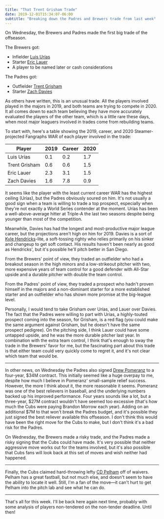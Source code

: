 ```yaml
---
title: "That Trent Grisham Trade"
date: 2019-12-01T15:34:07-06:00
subtitle: "Breaking down the Padres and Brewers trade from last week"
---
```


On Wednesday, the Brewers and Padres made the first big trade of the offseason.

The Brewers got:

* Infielder [Luis Urías](https://www.fangraphs.com/statss.aspx?playerid=16622&position=2B/SS) 
* Starter [Eric Lauer](https://www.fangraphs.com/statss.aspx?playerid=19316&position=P)
* A player to be named later or cash considerations

The Padres got:

* Outfielder [Trent Grisham](https://www.fangraphs.com/statss.aspx?playerid=18564&position=OF)
* Starter [Zach Davies](https://www.fangraphs.com/statss.aspx?playerid=13183&position=P)

As others have written, this is an unusual trade. All the players involved played in the majors in 2019, and both teams are trying to compete in 2020. It all comes down to each team believing they have more accurately evaluated the players of the other team, which is a little rare these days, when most major leaguers involved in trades come from rebuilding teams.

To start with, here's a table showing the 2019, career, and 2020 Steamer-projected Fangraphs WAR of each player involved in the trade:

| Player        | 2019 | Career | 2020 |
| ------------- | ---- | ------ | ---- |
| Luis Urías    | 0.1  | 0.2    | 1.7  |
| Trent Grisham | 0.6  | 0.6    | 1.5  |
| Eric Lauer    | 2.3  | 3.1    | 1.5  |
| Zach Davies   | 1.6  | 7.8    | 0.9  |

It seems like the player with the least current career WAR has the highest ceiling (Urías), but the Padres obviously soured on him. It's not usually a good sign when a team is willing to trade a top prospect, especially when they're not exactly a World Series contender at the moment. Urías has been a well-above-average hitter at Triple-A the last two seasons despite being younger than most of the competition.

Meanwhile, Davies has had the longest and most-productive major league career, but the projections aren't high on him for 2019. Davies is a sort of [Kyle Hendricks](https://www.fangraphs.com/statss.aspx?playerid=12049&position=P)-lite, a soft-tossing righty who relies primarily on his sinker and changeup to get soft contact. His results haven't been nearly as good as Hendricks', but it's possible he'll pitch better in San Diego.

From the Brewers' point of view, they traded an outfielder who had a breakout season in the high minors and a low-strikeout pitcher with two, more expensive years of team control for a good defender with All-Star upside and a durable pitcher with double the team control.

From the Padres' point of view, they traded a prospect who hadn't proven himself in the majors and a non-dominant starter for a more established starter and an outfielder who has shown more promise at the big-league level.

Personally, I would tend to take Grisham over Urías, and Lauer over Davies. The fact that the Padres were willing to part with Urías, a highly-touted prospect coming into the season, for Grisham, is a red flag (you could make the same argument against Grisham, but he doesn't have the same prospect pedigree). On the pitching side, I think Lauer could have some untapped upside, and he was the more durable pitcher last year. In combination with the extra team control, I think that's enough to sway the trade in the Brewers' favor for me, but the fascinating part about this trade is that either team could very quickly come to regret it, and it's not clear which team that would be.

---

In other news, on Wednesday the Padres also signed [Drew Pomeranz](https://www.fangraphs.com/statss.aspx?playerid=11426&position=P) to a four-year, $34M contract. This initially seemed like a huge overpay to me, despite how much I believe in Pomeranz' small-sample relief success. However, the more I think about it, the more reasonable it seems. Pomeranz was one of the best relievers in baseball, and the underlying numbers backed up his improved performance. Four years sounds like a lot, but a three-year, $27M contract wouldn't have seemed too excessive (that's how much the Cubs were paying Brandon Morrow each year). Adding on an additional $7M to that won't break the Padres budget, and it's possible they just signed the best reliever available this offseason. I don't think this would have been the right move for the Cubs to make, but I don't think it's a bad risk for the Padres.

On Wednesday, the Brewers made a risky trade, and the Padres made a risky signing that the Cubs could have made. It's very possible that neither aggressive move works out for the teams involved, but it's also possible that Cubs fans will look back at this set of moves and wish neither had happened.

---

Finally, the Cubs claimed hard-throwing lefty [CD Pelham](https://www.fangraphs.com/statss.aspx?playerid=19820&position=P) off of waivers. Pelham has a great fastball, but not much else, and doesn't seem to have the ability to locate it well. Still, I'm a fan of the move—it can't hurt to get Pelham into the pitch lab and see what he can do.

---

That's all for this week. I'll be back here again next time, probably with some analysis of players non-tendered on the non-tender deadline. Until then!